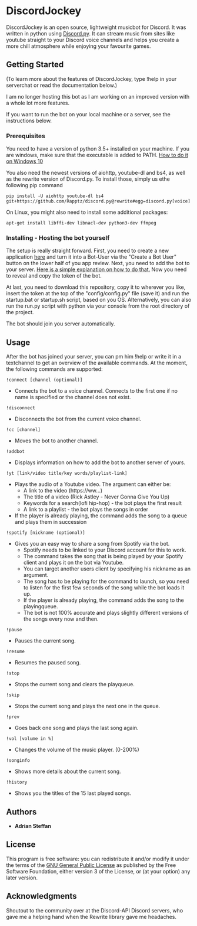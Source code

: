 # DiscordJockey

DiscordJockey is an open source, lightweight musicbot for Discord. It was written in python using [Discord.py](https://discordpy.readthedocs.io/en/rewrite/). It can stream music from sites like youtube straight to your Discord voice channels and helps you create a more chill atmosphere while enjoying your favourite games.

## Getting Started

(To learn more about the features of DiscordJockey, type !help in your serverchat or read the documentation below.)

I am no longer hosting this bot as I am working on an improved version with a whole lot more features.

If you want to run the bot on your local machine or a server, see the instructions below.

### Prerequisites

You need to have a version of python 3.5+ installed on your machine.
If you are windows, make sure that the executable is added to PATH. [How to do it on Windows 10](https://stackoverflow.com/questions/44272416/how-to-add-a-folder-to-path-environment-variable-in-windows-10-with-screensho)

You also need the newest versions of aiohttp, youtube-dl and bs4, as well as the rewrite version of Discord.py. To install those, simply us ethe following pip command
```
pip install -U aiohttp youtube-dl bs4 git+https://github.com/Rapptz/discord.py@rewrite#egg=discord.py[voice]
```

On Linux, you might also need to install some additional packages:

```
apt-get install libffi-dev libnacl-dev python3-dev ffmpeg
```

### Installing - Hosting the bot yourself

The setup is really straight forward. First, you need to create a new application [here](https://discordapp.com/developers/applications/me) and turn it into a Bot-User via the "Create a Bot User" button on the lower half of you app review. Next, you need to add the bot to your server. [Here is a simple explanation on how to do that.](https://github.com/jagrosh/MusicBot/wiki/Adding-Your-Bot-To-Your-Server) Now you need to reveal and copy the token of the bot.

At last, you need to download this repository, copy it to wherever you like, insert the token at the top of the "config/config.py" file (save it) and run the startup.bat or startup.sh script, based on you OS. Alternatively, you can also run the run.py script with python via your console from the root directory of the project. 


The bot should join you server automatically.

## Usage

After the bot has joined your server, you can pm him !help or write it in a textchannel to get an overview of the available commands. At the moment, the following commands are supported:

```
!connect [channel (optional)]
```

* Connects the bot to a voice channel. Connects to the first one if no name is specified or the channel does not exist.

```
!disconnect
```

* Disconnects the bot from the current voice channel.

```
!cc [channel]
```

* Moves the bot to another channel.

```
!addbot
```

* Displays information on how to add the bot to another server of yours.

```
!yt [link/video title/key words/playlist-link]
```

* Plays the audio of a Youtube video. The argument can either be:
    - A link to the video (https://ww...)
    - The title of a video (Rick Astley - Never Gonna Give You Up)
    - Keywords for a search(lofi hip-hop) - the bot plays the first result
    - A link to a playlist - the bot plays the songs in order
* If the player is already playing, the command adds the song to a queue and plays them in succession
 
```
!spotify [nickname (optional)]
```

* Gives you an easy way to share a song from Spotify via the bot.
    * Spotify needs to be linked to your Discord account for this to work.
    * The command takes the song that is being played by your Spotify client and plays it on the bot via Youtube.
    * You can target another users client by specifying his nickname as an argument.
    * The song has to be playing for the command to launch, so you need to listen for the first few seconds of the song while the bot loads it up.
    * If the player is already playing, the command adds the song to the playingqueue.
    * The bot is not 100% accurate and plays slightly different versions of the songs every now and then.
    
```
!pause
```

* Pauses the current song.

```
!resume
```

* Resumes the paused song.

```
!stop
```

* Stops the current song and clears the playqueue.

```
!skip
```

* Stops the current song and plays the next one in the queue.

```
!prev
```

* Goes back one song and plays the last song again.

```
!vol [volume in %]
```

* Changes the volume of the music player. (0-200%)

```
!songinfo
```

* Shows more details about the current song.

```
!history
```

* Shows you the titles of the 15 last played songs.


## Authors

* **Adrian Steffan**


## License

This program is free software: you can redistribute it and/or modify
it under the terms of the [GNU General Public License](LICENSE.txt) as published by
the Free Software Foundation, either version 3 of the License, or
(at your option) any later version.

## Acknowledgments

Shoutout to the community over at the Discord-API Discord servers, who gave me a helping hand when the Rewrite library gave me headaches.

